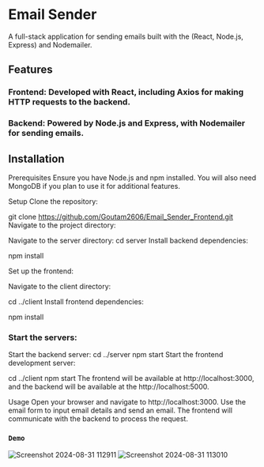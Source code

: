 # Email Sender
A full-stack application for sending emails built with the (React, Node.js, Express) and Nodemailer.

## Features
### Frontend: Developed with React, including Axios for making HTTP requests to the backend.
### Backend: Powered by Node.js and Express, with Nodemailer for sending emails.

## Installation
Prerequisites
Ensure you have Node.js and npm installed. You will also need MongoDB if you plan to use it for additional features.

Setup
Clone the repository:

git clone https://github.com/Goutam2606/Email_Sender_Frontend.git
Navigate to the project directory:

Navigate to the server directory:
cd server
Install backend dependencies:

npm install

Set up the frontend:

Navigate to the client directory:

cd ../client
Install frontend dependencies:

npm install
### Start the servers:
Start the backend server:
cd ../server
npm start
Start the frontend development server:

cd ../client
npm start
The frontend will be available at http://localhost:3000, and the backend will be available at the http://localhost:5000.

Usage
Open your browser and navigate to http://localhost:3000.
Use the email form to input email details and send an email. The frontend will communicate with the backend to process the request.
### `Demo`
![Screenshot 2024-08-31 112911](https://github.com/user-attachments/assets/6bf2cb0d-2294-4d6e-a031-331e5a790367)
![Screenshot 2024-08-31 113010](https://github.com/user-attachments/assets/dd48cd9b-aaee-4b21-b9e0-2753a966fb13)


